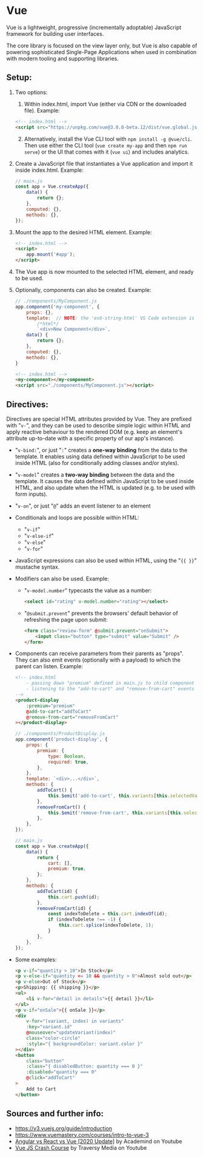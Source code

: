 # Vue

Vue is a lightweight, progressive (incrementally adoptable) JavaScript framework for building user interfaces.

The core library is focused on the view layer only, but Vue is also capable of powering sophisticated Single-Page Applications when used in combination with modern tooling and supporting libraries.

## Setup:

1. Two options:

    1. Within index.html, import Vue (either via CDN or the downloaded file). Example:

    ```html
    <!-- index.html -->
    <script src="https://unpkg.com/vue@3.0.0-beta.12/dist/vue.global.js"></script>
    ```

    2. Alternatively, install the Vue CLI tool with `npm install -g @vue/cli`. Then use either the CLI tool (`vue create my-app` and then `npm run serve`) or the UI that comes with it (`vue ui`) and includes analytics.

2. Create a JavaScript file that instantiates a Vue application and import it inside index.html. Example:

    ```js
    // main.js
    const app = Vue.createApp({
        data() {
            return {};
        },
        computed: {},
        methods: {},
    });
    ```

3. Mount the app to the desired HTML element. Example:

    ```html
    <!-- index.html -->
    <script>
        app.mount('#app');
    </script>
    ```

4. The Vue app is now mounted to the selected HTML element, and ready to be used.

5. Optionally, components can also be created. Example:

    ```js
    // ./components/MyComponent.js
    app.component('my-component', {
        props: {},
        template:  // NOTE: the 'es6-string-html' VS Code extension is recommended
            /*html*/
            `<div>New Component</div>`,
        data() {
            return {};
        },
        computed: {},
        methods: {},
    }
    ```

    ```html
    <!-- index.html -->
    <my-component></my-component>
    <script src="./components/MyComponent.js"></script>
    ```

## Directives:

Directives are special HTML attributes provided by Vue. They are prefixed with "`v-`", and they can be used to describe simple logic within HTML and apply reactive behaviour to the rendered DOM (e.g. keep an element's attribute up-to-date with a specific property of our app's instance).

-   "`v-bind:`", or just "`:`" creates a **one-way binding** from the data to the template. It enables using data defined within JavaScript to be used inside HTML (also for conditionally adding classes and/or styles).
-   "`v-model`" creates a **two-way binding** between the data and the template. It causes the data defined within JavaScript to be used inside HTML, and also update when the HTML is updated (e.g. to be used with form inputs).
-   "`v-on`", or just "`@`" adds an event listener to an element
-   Conditionals and loops are possible within HTML:
    -   "`v-if`"
    -   "`v-else-if`"
    -   "`v-else`"
    -   "`v-for`"
-   JavaScript expressions can also be used within HTML, using the "`{{ }}`" mustache syntax.
-   Modifiers can also be used. Example:

    -   "`v-model.number`" typecasts the value as a number:
        ```html
        <select id="rating" v-model.number="rating"></select>
        ```
    -   "`@submit.prevent`" prevents the browsers' default behavior of refreshing the page upon submit:

        ```html
        <form class="review-form" @submit.prevent="onSubmit">
            <input class="button" type="submit" value="Submit" />
        </form>
        ```

-   Components can receive parameters from their parents as "props". They can also emit events (optionally with a payload) to which the parent can listen. Example:

    ```html
    <!-- index.html
        - passing down "premium" defined in main.js to child component as props, using one-way binding
        - listening to the "add-to-cart" and "remove-from-cart" events defined in (and emitted from) child component
    -->
    <product-display
        :premium="premium"
        @add-to-cart="addToCart"
        @remove-from-cart="removeFromCart"
    ></product-display>
    ```

    ```js
    // ./components/ProductDisplay.js
    app.component('product-display', {
        props: {
            premium: {
                type: Boolean,
                required: true,
            },
        },
        template: `<div>...</div>`,
        methods: {
            addToCart() {
                this.$emit('add-to-cart', this.variants[this.selectedVariant].id);
            },
            removeFromCart() {
                this.$emit('remove-from-cart', this.variants[this.selectedVariant].id);
            },
        },
    });

    // main.js
    const app = Vue.createApp({
        data() {
            return {
                cart: [],
                premium: true,
            };
        },
        methods: {
            addToCart(id) {
                this.cart.push(id);
            },
            removeFromCart(id) {
                const indexToDelete = this.cart.indexOf(id);
                if (indexToDelete !== -1) {
                    this.cart.splice(indexToDelete, 1);
                }
            },
        },
    });
    ```

-   Some examples:

    ```html
    <p v-if="quantity > 10">In Stock</p>
    <p v-else-if="quantity <= 10 && quantity > 0">Almost sold out</p>
    <p v-else>Out of Stock</p>
    <p>Shipping: {{ shipping }}</p>
    <ul>
        <li v-for="detail in details">{{ detail }}</li>
    </ul>
    <p v-if="onSale">{{ onSale }}</p>
    <div
        v-for="(variant, index) in variants"
        :key="variant.id"
        @mouseover="updateVariant(index)"
        class="color-circle"
        :style="{ backgroundColor: variant.color }"
    ></div>
    <button
        class="button"
        :class="{ disabledButton: quantity === 0 }"
        :disabled="quantity === 0"
        @click="addToCart"
    >
        Add to Cart
    </button>
    ```

## Sources and further info:

-   https://v3.vuejs.org/guide/introduction
-   https://www.vuemastery.com/courses/intro-to-vue-3
-   [Angular vs React vs Vue [2020 Update]](https://www.youtube.com/watch?v=lYWYWyX04JI) by Academind on Youtube
-   [Vue JS Crash Course](https://www.youtube.com/watch?v=Wy9q22isx3U) by Traversy Media on Youtube

